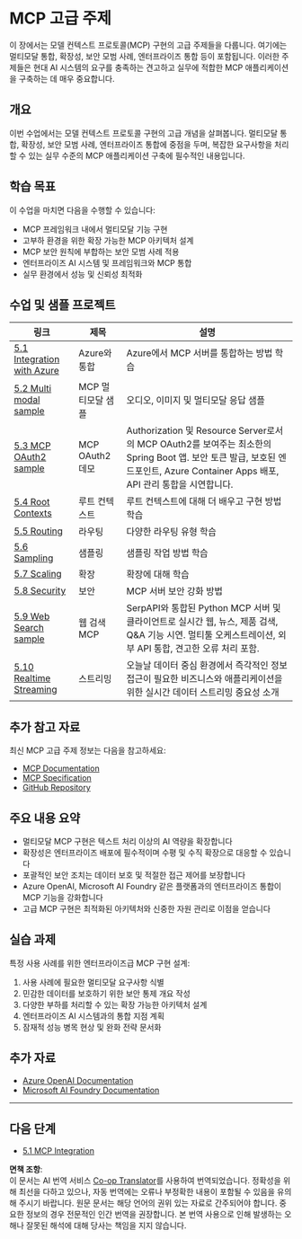 <!--
CO_OP_TRANSLATOR_METADATA:
{
  "original_hash": "adaf47734a5839447b5c60a27120fbaf",
  "translation_date": "2025-06-11T15:07:22+00:00",
  "source_file": "05-AdvancedTopics/README.md",
  "language_code": "ko"
}
-->
# MCP 고급 주제

이 장에서는 모델 컨텍스트 프로토콜(MCP) 구현의 고급 주제들을 다룹니다. 여기에는 멀티모달 통합, 확장성, 보안 모범 사례, 엔터프라이즈 통합 등이 포함됩니다. 이러한 주제들은 현대 AI 시스템의 요구를 충족하는 견고하고 실무에 적합한 MCP 애플리케이션을 구축하는 데 매우 중요합니다.

## 개요

이번 수업에서는 모델 컨텍스트 프로토콜 구현의 고급 개념을 살펴봅니다. 멀티모달 통합, 확장성, 보안 모범 사례, 엔터프라이즈 통합에 중점을 두며, 복잡한 요구사항을 처리할 수 있는 실무 수준의 MCP 애플리케이션 구축에 필수적인 내용입니다.

## 학습 목표

이 수업을 마치면 다음을 수행할 수 있습니다:

- MCP 프레임워크 내에서 멀티모달 기능 구현
- 고부하 환경을 위한 확장 가능한 MCP 아키텍처 설계
- MCP 보안 원칙에 부합하는 보안 모범 사례 적용
- 엔터프라이즈 AI 시스템 및 프레임워크와 MCP 통합
- 실무 환경에서 성능 및 신뢰성 최적화

## 수업 및 샘플 프로젝트

| 링크 | 제목 | 설명 |
|------|-------|-------------|
| [5.1 Integration with Azure](./mcp-integration/README.md) | Azure와 통합 | Azure에서 MCP 서버를 통합하는 방법 학습 |
| [5.2 Multi modal sample](./mcp-multi-modality/README.md) | MCP 멀티모달 샘플 | 오디오, 이미지 및 멀티모달 응답 샘플 |
| [5.3 MCP OAuth2 sample](../../../05-AdvancedTopics/mcp-oauth2-demo) | MCP OAuth2 데모 | Authorization 및 Resource Server로서의 MCP OAuth2를 보여주는 최소한의 Spring Boot 앱. 보안 토큰 발급, 보호된 엔드포인트, Azure Container Apps 배포, API 관리 통합을 시연합니다. |
| [5.4 Root Contexts](./mcp-root-contexts/README.md) | 루트 컨텍스트 | 루트 컨텍스트에 대해 더 배우고 구현 방법 학습 |
| [5.5 Routing](./mcp-routing/README.md) | 라우팅 | 다양한 라우팅 유형 학습 |
| [5.6 Sampling](./mcp-sampling/README.md) | 샘플링 | 샘플링 작업 방법 학습 |
| [5.7 Scaling](./mcp-scaling/README.md) | 확장 | 확장에 대해 학습 |
| [5.8 Security](./mcp-security/README.md) | 보안 | MCP 서버 보안 강화 방법 |
| [5.9 Web Search sample](./web-search-mcp/README.md) | 웹 검색 MCP | SerpAPI와 통합된 Python MCP 서버 및 클라이언트로 실시간 웹, 뉴스, 제품 검색, Q&A 기능 시연. 멀티툴 오케스트레이션, 외부 API 통합, 견고한 오류 처리 포함. |
| [5.10 Realtime Streaming](./mcp-realtimestreaming/README.md) | 스트리밍 | 오늘날 데이터 중심 환경에서 즉각적인 정보 접근이 필요한 비즈니스와 애플리케이션을 위한 실시간 데이터 스트리밍 중요성 소개 |

## 추가 참고 자료

최신 MCP 고급 주제 정보는 다음을 참고하세요:
- [MCP Documentation](https://modelcontextprotocol.io/)
- [MCP Specification](https://spec.modelcontextprotocol.io/)
- [GitHub Repository](https://github.com/modelcontextprotocol)

## 주요 내용 요약

- 멀티모달 MCP 구현은 텍스트 처리 이상의 AI 역량을 확장합니다
- 확장성은 엔터프라이즈 배포에 필수적이며 수평 및 수직 확장으로 대응할 수 있습니다
- 포괄적인 보안 조치는 데이터 보호 및 적절한 접근 제어를 보장합니다
- Azure OpenAI, Microsoft AI Foundry 같은 플랫폼과의 엔터프라이즈 통합이 MCP 기능을 강화합니다
- 고급 MCP 구현은 최적화된 아키텍처와 신중한 자원 관리로 이점을 얻습니다

## 실습 과제

특정 사용 사례를 위한 엔터프라이즈급 MCP 구현 설계:

1. 사용 사례에 필요한 멀티모달 요구사항 식별
2. 민감한 데이터를 보호하기 위한 보안 통제 개요 작성
3. 다양한 부하를 처리할 수 있는 확장 가능한 아키텍처 설계
4. 엔터프라이즈 AI 시스템과의 통합 지점 계획
5. 잠재적 성능 병목 현상 및 완화 전략 문서화

## 추가 자료

- [Azure OpenAI Documentation](https://learn.microsoft.com/en-us/azure/ai-services/openai/)
- [Microsoft AI Foundry Documentation](https://learn.microsoft.com/en-us/ai-services/)

---

## 다음 단계

- [5.1 MCP Integration](./mcp-integration/README.md)

**면책 조항**:  
이 문서는 AI 번역 서비스 [Co-op Translator](https://github.com/Azure/co-op-translator)를 사용하여 번역되었습니다. 정확성을 위해 최선을 다하고 있으나, 자동 번역에는 오류나 부정확한 내용이 포함될 수 있음을 유의해 주시기 바랍니다. 원문 문서는 해당 언어의 권위 있는 자료로 간주되어야 합니다. 중요한 정보의 경우 전문적인 인간 번역을 권장합니다. 본 번역 사용으로 인해 발생하는 오해나 잘못된 해석에 대해 당사는 책임을 지지 않습니다.